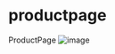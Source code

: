 # productpage
ProductPage
![image](https://github.com/nabinjana-dsc/productpage/assets/120771456/ce346b41-c913-4a01-bd6c-fa282b540a4b)
